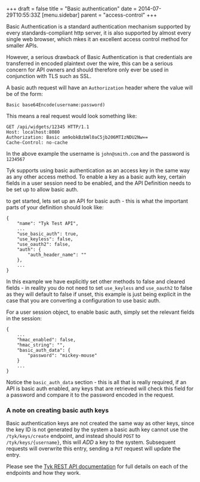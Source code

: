 +++
draft = false
title = "Basic authentication"
date = 2014-07-29T10:55:33Z
[menu.sidebar]
    parent = "access-control"
+++

Basic Authentication is a standard authentication mechanism supported by every standards-compliant http server, it is also supported by almost every
single web browser, which mkes it an excellent access control method for smaller APIs.

However, a serious drawback of Basic Authentication is that credentials are transferred in encoded plaintext over the wire, this can be a serious concern
for API owners and should therefore only ever be used in conjunction with TLS such as SSL.

A basic auth request will have an `Authorization` header where the value will be of the form:

    Basic base64Encode(username:password)
    
This means a real request would look something like:

    GET /api/widgets/12345 HTTP/1.1
    Host: localhost:8080
    Authorization: Basic am9obkBzbWl0aC5jb206MTIzNDU2Nw==
    Cache-Control: no-cache
    
In the above example the username is `john@smith.com` and the password is `1234567`

Tyk supports using basic authentication as an access key in the same way as any other access method. To enable a key as a basic auth key, certain fields in a user session
need to be enabled, and the API Definition needs to be set up to allow basic auth. 
 
to get started, lets set up an API for basic auth - this is what the important parts of your definition should look like:

    {
        "name": "Tyk Test API",
        ...
        "use_basic_auth": true,
        "use_keyless": false,
        "use_oauth2": false,
        "auth": {
            "auth_header_name": ""
        },
        ...
    }
    
In this example we have explicitly set other methods to false and cleared fields - in reality you do not need to set `use_keyless` and `use_oauth2` to false as they
will default to false if unset, this example is just being explicit in the case that you are converting a configuration to use basic auth.

For a user session object, to enable basic auth, simply set the relevant fields in the session:

    {
        ...
        "hmac_enabled": false,
        "hmac_string": "",
        "basic_auth_data": {
            "password": "mickey-mouse"
        }
        ...
    }

Notice the `basic_auth_data` section - this is all that is really required, if an API is basic auth enabled, any keys that are retrieved will check this
field for a password and compare it to the password encoded in the request.

### A note on creating basic auth keys
 
Basic authentication keys are not created the same way as other keys, since the key ID is not generated by the system a basic auth key cannot use the 
`/tyk/keys/create` endpoint, and instead should `POST` to `/tyk/keys/{username}`, this will *ADD* a key to the system. Subsequent requests will overwrite
this entry, sending a `PUT` request will update the entry. 

Please see the [Tyk REST API documentation](/rest-api/api-key-management) for full details on each of the endpoints and how they work.